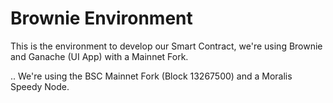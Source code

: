 # Brownie Environment

This is the environment to develop our Smart Contract,
we're using Brownie and Ganache (UI App) with a Mainnet Fork.

..
We're using the BSC Mainnet Fork (Block 13267500) and a Moralis Speedy Node.